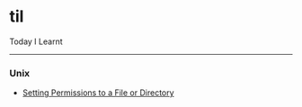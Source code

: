 # til
Today I Learnt

---
### Unix
* [Setting Permissions to a File or Directory](https://github.com/jsiny/til/blob/master/Unix/setting-permissions-to-file-or-directory.md)
